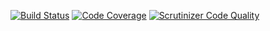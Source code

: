 [![Build Status](https://travis-ci.org/php-service-bus/transport-phpinnacle.svg?branch=master)](https://travis-ci.org/php-service-bus/transport-phpinnacle)
[![Code Coverage](https://scrutinizer-ci.com/g/php-service-bus/transport-phpinnacle/badges/coverage.png?b=master)](https://scrutinizer-ci.com/g/php-service-bus/transport-phpinnacle/?branch=master)
[![Scrutinizer Code Quality](https://scrutinizer-ci.com/g/php-service-bus/transport-phpinnacle/badges/quality-score.png?b=master)](https://scrutinizer-ci.com/g/php-service-bus/transport-phpinnacle/?branch=master)

